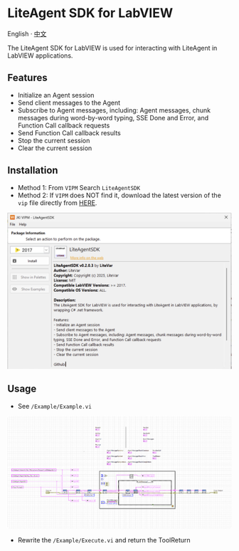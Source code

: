 # LiteAgent SDK for LabVIEW

English · [中文](README-zh_CN.md)

The LiteAgent SDK for LabVIEW is used for interacting with LiteAgent in LabVIEW applications.

## Features

- Initialize an Agent session
- Send client messages to the Agent
- Subscribe to Agent messages, including: Agent messages, chunk messages during word-by-word typing, SSE Done and Error, and Function Call callback requests
- Send Function Call callback results
- Stop the current session
- Clear the current session

## Installation

- Method 1: From `VIPM` Search `LiteAgentSDK`
- Method 2: If `VIPM` does NOT find it, download the latest version of the `vip` file directly from [HERE](https://github.com/LiteVar/LiteAgent/blob/master/lite_agent_sdk/labview/Build/). 

![VIPM.png](img/VIPM.png)

## Usage

- See `/Example/Example.vi`

![example.png](img/example.png)

- Rewrite the `/Example/Execute.vi`  and return the ToolReturn
